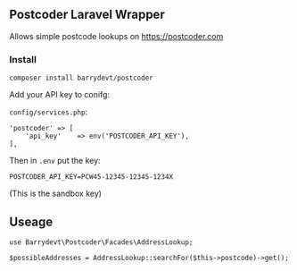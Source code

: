 ## Postcoder Laravel Wrapper

Allows simple postcode lookups on https://postcoder.com

### Install

```
composer install barrydevt/postcoder
```

Add your API key to conifg:

`config/services.php`:

```
'postcoder' => [
    'api_key'    => env('POSTCODER_API_KEY'),
],
```

Then in `.env` put the key:

```
POSTCODER_API_KEY=PCW45-12345-12345-1234X
```
(This is the sandbox key)

## Useage

```
use Barrydevt\Postcoder\Facades\AddressLookup;

$possibleAddresses = AddressLookup::searchFor($this->postcode)->get();

```

